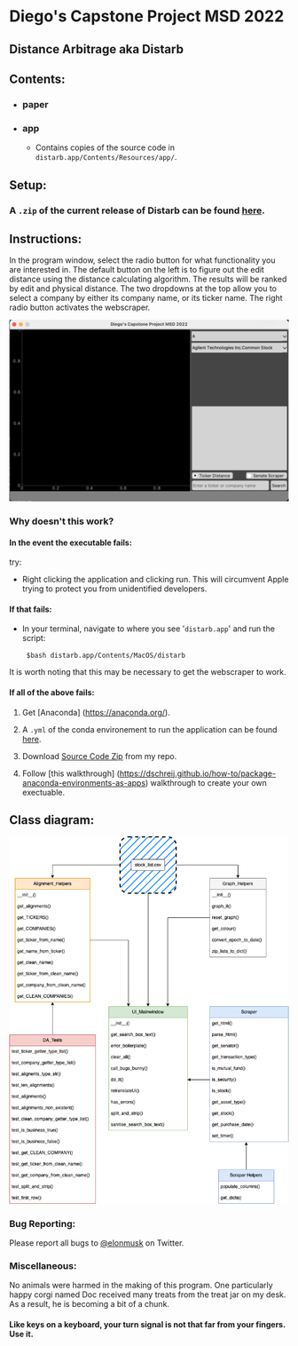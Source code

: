 # Diego's Capstone Project MSD 2022

## Distance Arbitrage aka Distarb

## Contents:
	
* ### paper

* ### app
	* Contains copies of the source code in `distarb.app/Contents/Resources/app/`.


## Setup:

### A `.zip` of the current release of Distarb can be found [here](https://github.com/UtahMSD/diegoPisciotta/releases/tag/1.1.0).

## Instructions:

In the program window, select the radio button for what functionality you are interested in. The default button on the left is to figure out the edit distance using the distance calculating algorithm. The results will be ranked by edit and physical distance. The two dropdowns at the top allow you to select a company by either its company name, or its ticker name. The right radio button activates the webscraper.

![app](app_screen.png)

### Why doesn't this work?


#### In the event the executable fails:
 try:
 
 - Right clicking the application and clicking run. This will circumvent Apple trying to protect you from unidentified developers.

#### If that fails:

 - In your terminal, navigate to where you see '`distarb.app`' and run the script: 
 
 		$bash distarb.app/Contents/MacOS/distarb
 
It is worth noting that this may be necessary to get the webscraper to work.
 
 
#### If all of the above fails:

1. Get [Anaconda] (https://anaconda.org/).

2. A `.yml` of the conda environement to run the application can be found [here](https://anaconda.org/daegybyte/distarb).

3. Download [Source Code Zip](https://github.com/Daegybyte/distarb/releases/tag/v1.1.1) from my repo.

4. Follow [this walkthrough] (https://dschreij.github.io/how-to/package-anaconda-environments-as-apps) walkthrough to create your own exectuable. 

## Class diagram:

![diagram](distance_arbitrage.drawio.png)

### Bug Reporting:

Please report all bugs to [@elonmusk](https://twitter.com/elonmusk/with_replies?lang=en) on Twitter.

### Miscellaneous:
 
No animals were harmed in the making of this program. One particularly happy corgi named Doc received many treats from the treat jar on my desk. As a result, he is becoming a bit of a chunk. 


#### Like keys on a keyboard, your turn signal is not that far from your fingers. Use it.